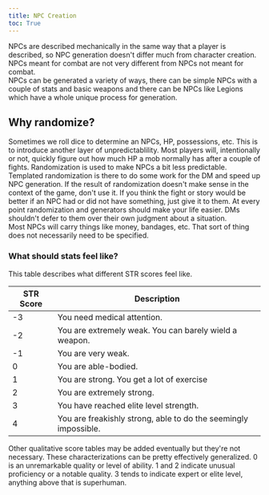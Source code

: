 ```yaml
---
title: NPC Creation
toc: True
---
```


NPCs are described mechanically in the same way that a player is described, so NPC generation doesn't differ much from character creation. NPCs meant for combat are not very different from NPCs not meant for combat.  
NPCs can be generated a variety of ways, there can be simple NPCs with a couple of stats and basic weapons and there can be NPCs like Legions which have a whole unique process for generation.

## Why randomize?

Sometimes we roll dice to determine an NPCs, HP, possessions, etc. This is to introduce another layer of unpredictablility. Most players will, intentionally or not, quickly figure out how much HP a mob normally has after a couple of fights. Randomization is used to make NPCs a bit less predictable. Templated randomization is there to do some work for the DM and speed up NPC generation. If the result of randomization doesn't make sense in the context of the game, don't use it. If you think the fight or story would be better if an NPC had or did not have something, just give it to them. At every point randomization and generators should make your life easier. DMs shouldn't defer to them over their own judgment about a situation.   
Most NPCs will carry things like money, bandages, etc. That sort of thing does not necessarily need to be specified.

### What should stats feel like?

This table describes what different STR scores feel like.

| STR Score | Description                                                     |
| --------- | --------------------------------------------------------------- |
| -3        | You need medical attention.                                     |
| -2        | You are extremely weak. You can barely wield a weapon.          |
| -1        | You are very weak.                                              |
| 0         | You are able-bodied.                                            |
| 1         | You are strong. You get a lot of exercise                       |
| 2         | You are extremely strong.                                       |
| 3         | You have reached elite level strength.                          |
| 4         | You are freakishly strong, able to do the seemingly impossible. |

Other qualitative score tables may be added eventually but they're not necessary. These characterizations can be pretty effectively generalized. 0 is an unremarkable quality or level of ability. 1 and 2 indicate unusual proficiency or a notable quality. 3 tends to indicate expert or elite level, anything above that is superhuman.
